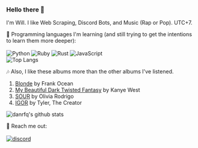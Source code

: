 ### Hello there 👋

I'm Will. I like Web Scraping, Discord Bots, and Music (Rap or Pop). UTC+7.

📃 Programming languages I'm learning (and still trying to get the intentions to learn them more deeper):
<br><br>
![Python](https://img.shields.io/badge/python-3670A0?style=for-the-badge&logo=python&logoColor=ffdd54)
![Ruby](https://img.shields.io/badge/ruby-%23CC342D.svg?style=for-the-badge&logo=ruby&logoColor=white)
![Rust](https://img.shields.io/badge/rust-%23000000.svg?style=for-the-badge&logo=rust&logoColor=white)
![JavaScript](https://img.shields.io/badge/javascript-%23323330.svg?style=for-the-badge&logo=javascript&logoColor=%23F7DF1E)
<br>
![Top Langs](https://github-readme-stats.vercel.app/api/top-langs/?username=danrfq&layout=compact)

:notes: Also, I like these albums more than the other albums I've listened.
1. [Blonde](https://en.wikipedia.org/wiki/Blonde_(Frank_Ocean_album)) by Frank Ocean
2. [My Beautiful Dark Twisted Fantasy](https://en.wikipedia.org/wiki/My_Beautiful_Dark_Twisted_Fantasy) by Kanye West
3. [SOUR](https://en.wikipedia.org/wiki/Sour_(album)) by Olivia Rodrigo
4. [IGOR](https://en.wikipedia.org/wiki/Igor_(album)) by Tyler, The Creator

![danrfq's github stats](https://github-readme-stats.vercel.app/api?username=danrfq&count_private=true&theme=radical&show_icons=true)

📲 Reach me out:
<br><br>
[![discord](https://img.shields.io/badge/will.%230021-%237289DA.svg?style=for-the-badge&logo=discord&logoColor=white)](https://discord.com/users/211756205721255947)

